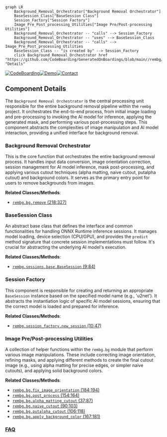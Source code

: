 ```mermaid
graph LR
    Background_Removal_Orchestrator["Background Removal Orchestrator"]
    BaseSession_Class["BaseSession Class"]
    Session_Factory["Session Factory"]
    Image_Pre_Post_processing_Utilities["Image Pre/Post-processing Utilities"]
    Background_Removal_Orchestrator -- "calls" --> Session_Factory
    Background_Removal_Orchestrator -- "uses" --> BaseSession_Class
    Background_Removal_Orchestrator -- "calls" --> Image_Pre_Post_processing_Utilities
    BaseSession_Class -- "is created by" --> Session_Factory
    click Background_Removal_Orchestrator href "https://github.com/CodeBoarding/GeneratedOnBoardings/blob/main//rembg/Background_Removal_Orchestrator.md" "Details"
```
[![CodeBoarding](https://img.shields.io/badge/Generated%20by-CodeBoarding-9cf?style=flat-square)](https://github.com/CodeBoarding/CodeBoarding)[![Demo](https://img.shields.io/badge/Try%20our-Demo-blue?style=flat-square)](https://www.codeboarding.org/demo)[![Contact](https://img.shields.io/badge/Contact%20us%20-%20contact@codeboarding.org-lightgrey?style=flat-square)](mailto:contact@codeboarding.org)

## Component Details

The `Background Removal Orchestrator` is the central processing unit responsible for the entire background removal pipeline within the `rembg` project. It orchestrates the end-to-end process, from initial image loading and pre-processing to invoking the AI model for inference, applying the generated mask, and performing various post-processing steps. This component abstracts the complexities of image manipulation and AI model interaction, providing a unified interface for background removal.

### Background Removal Orchestrator
This is the core function that orchestrates the entire background removal process. It handles input data conversion, image orientation correction, session management for AI model inference, mask post-processing, and applying various cutout techniques (alpha matting, naive cutout, putalpha cutout) and background colors. It serves as the primary entry point for users to remove backgrounds from images.


**Related Classes/Methods**:

- <a href="https://github.com/danielgatis/rembg/blob/master/rembg/bg.py#L218-L327" target="_blank" rel="noopener noreferrer">`rembg.bg.remove` (218:327)</a>


### BaseSession Class
An abstract base class that defines the interface and common functionalities for handling ONNX Runtime inference sessions. It manages model loading, device selection (CPU/GPU), and provides the `predict` method signature that concrete session implementations must follow. It's crucial for abstracting the underlying AI model's execution.


**Related Classes/Methods**:

- <a href="https://github.com/danielgatis/rembg/blob/master/rembg/sessions/base.py#L9-L84" target="_blank" rel="noopener noreferrer">`rembg.sessions.base.BaseSession` (9:84)</a>


### Session Factory
This component is responsible for creating and returning an appropriate `BaseSession` instance based on the specified model name (e.g., 'u2net'). It abstracts the instantiation logic of specific AI model sessions, ensuring that the correct model is loaded and prepared for inference.


**Related Classes/Methods**:

- <a href="https://github.com/danielgatis/rembg/blob/master/rembg/session_factory.py#L10-L47" target="_blank" rel="noopener noreferrer">`rembg.session_factory.new_session` (10:47)</a>


### Image Pre/Post-processing Utilities
A collection of helper functions within the `rembg.bg` module that perform various image manipulations. These include correcting image orientation, refining masks, and applying different methods to create the final cutout image (e.g., using alpha matting for precise edges, or simpler naive cutouts), and applying solid background colors.


**Related Classes/Methods**:

- <a href="https://github.com/danielgatis/rembg/blob/master/rembg/bg.py#L184-L194" target="_blank" rel="noopener noreferrer">`rembg.bg.fix_image_orientation` (184:194)</a>
- <a href="https://github.com/danielgatis/rembg/blob/master/rembg/bg.py#L154-L164" target="_blank" rel="noopener noreferrer">`rembg.bg.post_process` (154:164)</a>
- <a href="https://github.com/danielgatis/rembg/blob/master/rembg/bg.py#L37-L87" target="_blank" rel="noopener noreferrer">`rembg.bg.alpha_matting_cutout` (37:87)</a>
- <a href="https://github.com/danielgatis/rembg/blob/master/rembg/bg.py#L90-L103" target="_blank" rel="noopener noreferrer">`rembg.bg.naive_cutout` (90:103)</a>
- <a href="https://github.com/danielgatis/rembg/blob/master/rembg/bg.py#L106-L118" target="_blank" rel="noopener noreferrer">`rembg.bg.putalpha_cutout` (106:118)</a>
- <a href="https://github.com/danielgatis/rembg/blob/master/rembg/bg.py#L167-L181" target="_blank" rel="noopener noreferrer">`rembg.bg.apply_background_color` (167:181)</a>




### [FAQ](https://github.com/CodeBoarding/GeneratedOnBoardings/tree/main?tab=readme-ov-file#faq)